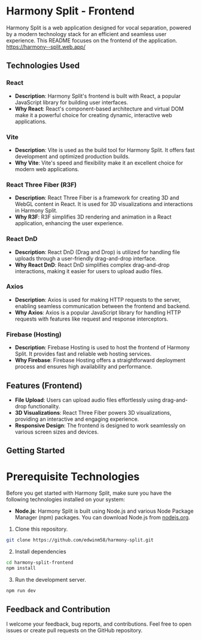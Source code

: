 # Harmony Split - Frontend

Harmony Split is a web application designed for vocal separation, powered by a modern technology stack for an efficient and seamless user experience. This README focuses on the frontend of the application.
https://harmony--split.web.app/

## Technologies Used

### React

- **Description**: Harmony Split's frontend is built with React, a popular JavaScript library for building user interfaces.
- **Why React**: React's component-based architecture and virtual DOM make it a powerful choice for creating dynamic, interactive web applications.

### Vite

- **Description**: Vite is used as the build tool for Harmony Split. It offers fast development and optimized production builds.
- **Why Vite**: Vite's speed and flexibility make it an excellent choice for modern web applications.

### React Three Fiber (R3F)

- **Description**: React Three Fiber is a framework for creating 3D and WebGL content in React. It is used for 3D visualizations and interactions in Harmony Split.
- **Why R3F**: R3F simplifies 3D rendering and animation in a React application, enhancing the user experience.

### React DnD

- **Description**: React DnD (Drag and Drop) is utilized for handling file uploads through a user-friendly drag-and-drop interface.
- **Why React DnD**: React DnD simplifies complex drag-and-drop interactions, making it easier for users to upload audio files.

### Axios

- **Description**: Axios is used for making HTTP requests to the server, enabling seamless communication between the frontend and backend.
- **Why Axios**: Axios is a popular JavaScript library for handling HTTP requests with features like request and response interceptors.

### Firebase (Hosting)

- **Description**: Firebase Hosting is used to host the frontend of Harmony Split. It provides fast and reliable web hosting services.
- **Why Firebase**: Firebase Hosting offers a straightforward deployment process and ensures high availability and performance.

## Features (Frontend)

- **File Upload**: Users can upload audio files effortlessly using drag-and-drop functionality.
- **3D Visualizations**: React Three Fiber powers 3D visualizations, providing an interactive and engaging experience.
- **Responsive Design**: The frontend is designed to work seamlessly on various screen sizes and devices.

## Getting Started

# Prerequisite Technologies

Before you get started with Harmony Split, make sure you have the following technologies installed on your system:

- **Node.js**: Harmony Split is built using Node.js and various Node Package Manager (npm) packages. You can download Node.js from [nodejs.org](https://nodejs.org/).


1. Clone this repository.

```bash
git clone https://github.com/edwinm58/harmony-split.git
```

2. Install dependencies

```bash
cd harmony-split-frontend
npm install
```

3. Run the development server.

```bash
npm run dev
```

## Feedback and Contribution

I welcome your feedback, bug reports, and contributions. Feel free to open issues or create pull requests on the GitHub repository.
